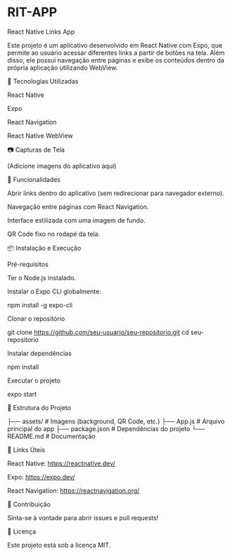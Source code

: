 # RIT-APP

React Native Links App

Este projeto é um aplicativo desenvolvido em React Native com Expo, que permite ao usuário acessar diferentes links a partir de botões na tela. Além disso, ele possui navegação entre páginas e exibe os conteúdos dentro da própria aplicação utilizando WebView.

📌 Tecnologias Utilizadas

React Native

Expo

React Navigation

React Native WebView

📷 Capturas de Tela

(Adicione imagens do aplicativo aqui)

🚀 Funcionalidades

Abrir links dentro do aplicativo (sem redirecionar para navegador externo).

Navegação entre páginas com React Navigation.

Interface estilizada com uma imagem de fundo.

QR Code fixo no rodapé da tela.

📦 Instalação e Execução

Pré-requisitos

Ter o Node.js instalado.

Instalar o Expo CLI globalmente:

npm install -g expo-cli

Clonar o repositório

git clone https://github.com/seu-usuario/seu-repositorio.git
cd seu-repositorio

Instalar dependências

npm install

Executar o projeto

expo start

📄 Estrutura do Projeto

├── assets/               # Imagens (background, QR Code, etc.)
├── App.js                # Arquivo principal do app
├── package.json          # Dependências do projeto
└── README.md             # Documentação

🔗 Links Úteis

React Native: https://reactnative.dev/

Expo: https://expo.dev/

React Navigation: https://reactnavigation.org/

🤝 Contribuição

Sinta-se à vontade para abrir issues e pull requests!

📜 Licença

Este projeto está sob a licença MIT.

